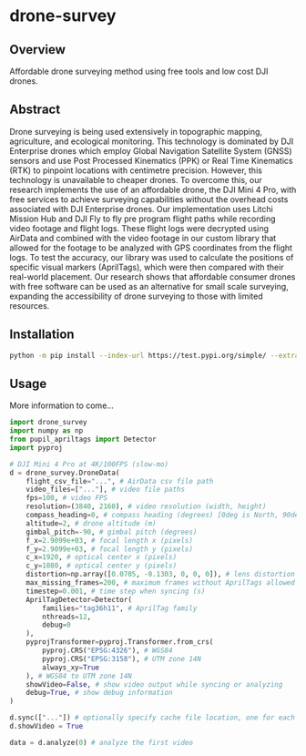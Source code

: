 # drone-survey

## Overview
Affordable drone surveying method using free tools and low cost DJI drones.

## Abstract
Drone surveying is being used extensively in topographic mapping, agriculture, and ecological monitoring. This technology is dominated by DJI Enterprise drones which employ Global Navigation Satellite System (GNSS) sensors and use Post Processed Kinematics (PPK) or Real Time Kinematics (RTK) to pinpoint locations with centimetre precision. However, this technology is unavailable to cheaper drones. To overcome this, our research implements the use of an affordable drone, the DJI Mini 4 Pro, with free services to achieve surveying capabilities without the overhead costs associated with DJI Enterprise drones. Our implementation uses Litchi Mission Hub and DJI Fly to fly pre program flight paths while recording video footage and flight logs. These flight logs were decrypted using AirData and combined with the video footage in our custom library that allowed for the footage to be analyzed with GPS coordinates from the flight logs. To test the accuracy, our library was used to calculate the positions of specific visual markers (AprilTags), which were then compared with their real-world placement. Our research shows that affordable consumer drones with free software can be used as an alternative for small scale surveying, expanding the accessibility of drone surveying to those with limited resources. 

## Installation
```bash
python -m pip install --index-url https://test.pypi.org/simple/ --extra-index-url https://pypi.org/simple drone-survey==0.0.2
```

## Usage
More information to come...
```python
import drone_survey
import numpy as np
from pupil_apriltags import Detector
import pyproj

# DJI Mini 4 Pro at 4K/100FPS (slow-mo)
d = drone_survey.DroneData(
    flight_csv_file="...", # AirData csv file path
    video_files=["..."], # video file paths
    fps=100, # video FPS
    resolution=(3840, 2160), # video resolution (width, height)
    compass_heading=0, # compass heading (degrees) [0deg is North, 90deg is East, etc...]
    altitude=2, # drone altitude (m)
    gimbal_pitch=-90, # gimbal pitch (degrees)
    f_x=2.9099e+03, # focal length x (pixels)
    f_y=2.9099e+03, # focal length y (pixels)
    c_x=1920, # optical center x (pixels)
    c_y=1080, # optical center y (pixels)
    distortion=np.array([0.0705, -0.1303, 0, 0, 0]), # lens distortion coefficients
    max_missing_frames=200, # maximum frames without AprilTags allowed while syncing
    timestep=0.001, # time step when syncing (s)
    AprilTagDetector=Detector(
        families="tag36h11", # AprilTag family
        nthreads=12,
        debug=0
    ),
    pyprojTransformer=pyproj.Transformer.from_crs(
        pyproj.CRS("EPSG:4326"), # WGS84
        pyproj.CRS("EPSG:3158"), # UTM zone 14N
        always_xy=True
    ), # WGS84 to UTM zone 14N
    showVideo=False, # show video output while syncing or analyzing
    debug=True, # show debug information
)

d.sync(["..."]) # optionally specify cache file location, one for each video
d.showVideo = True

data = d.analyze(0) # analyze the first video
```
